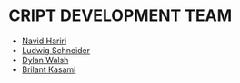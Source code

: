# CRIPT DEVELOPMENT TEAM

- [Navid Hariri](https://github.com/nh916)
- [Ludwig Schneider](https://github.com/InnocentBug/)
- [Dylan Walsh](https://github.com/dylanwal/)
- [Brilant Kasami](https://github.com/brili)